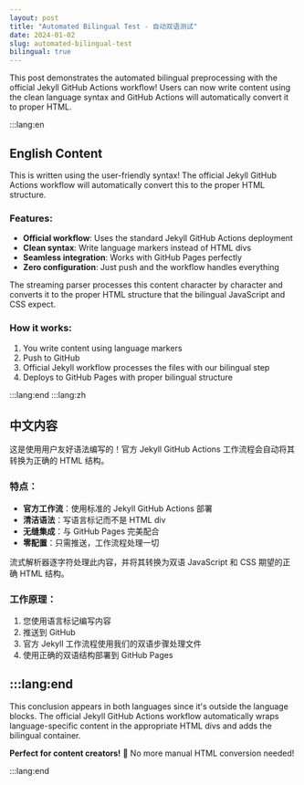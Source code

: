 ```yaml
---
layout: post
title: "Automated Bilingual Test - 自动双语测试"
date: 2024-01-02
slug: automated-bilingual-test
bilingual: true
---
```


This post demonstrates the automated bilingual preprocessing with the official Jekyll GitHub Actions workflow! Users can now write content using the clean language syntax and GitHub Actions will automatically convert it to proper HTML.





:::lang:en

## English Content

This is written using the user-friendly syntax! The official Jekyll GitHub Actions workflow will automatically convert this to the proper HTML structure.

### Features:
- **Official workflow**: Uses the standard Jekyll GitHub Actions deployment
- **Clean syntax**: Write language markers instead of HTML divs
- **Seamless integration**: Works with GitHub Pages perfectly
- **Zero configuration**: Just push and the workflow handles everything

The streaming parser processes this content character by character and converts it to the proper HTML structure that the bilingual JavaScript and CSS expect.

### How it works:
1. You write content using language markers
2. Push to GitHub
3. Official Jekyll workflow processes the files with our bilingual step
4. Deploys to GitHub Pages with proper bilingual structure

:::lang:end
:::lang:zh

## 中文内容

这是使用用户友好语法编写的！官方 Jekyll GitHub Actions 工作流程会自动将其转换为正确的 HTML 结构。

### 特点：
- **官方工作流**：使用标准的 Jekyll GitHub Actions 部署
- **清洁语法**：写语言标记而不是 HTML div
- **无缝集成**：与 GitHub Pages 完美配合
- **零配置**：只需推送，工作流程处理一切

流式解析器逐字符处理此内容，并将其转换为双语 JavaScript 和 CSS 期望的正确 HTML 结构。

### 工作原理：
1. 您使用语言标记编写内容
2. 推送到 GitHub
3. 官方 Jekyll 工作流程使用我们的双语步骤处理文件
4. 使用正确的双语结构部署到 GitHub Pages

:::lang:end
---

This conclusion appears in both languages since it's outside the language blocks. The official Jekyll GitHub Actions workflow automatically wraps language-specific content in the appropriate HTML divs and adds the bilingual container.

**Perfect for content creators!** 🎉 No more manual HTML conversion needed!

:::lang:end
